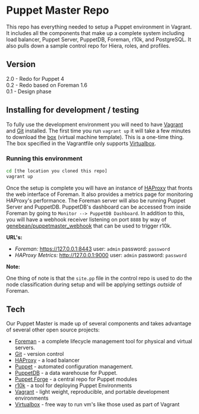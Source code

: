# Puppet Master Repo

This repo has everything needed to setup a Puppet environment in Vagrant. It
includes all the components that make up a complete system including load
balancer, Puppet Server, PuppetDB, Foreman, r10k, and PostgreSQL. It also
pulls down a sample control repo for Hiera, roles, and profiles.


## Version

2.0 - Redo for Puppet 4  
0.2 - Redo based on Foreman 1.6  
0.1 - Design phase  


## Installing for development / testing

To fully use the development environment you will need to have [Vagrant] and [Git]
installed. The first time you run `vagrant up` it will take a few minutes to download
the [box] (virtual machine template). This is a one-time thing. The box specified in
the Vagrantfile only supports [Virtualbox].


### Running this environment

```sh
cd [the location you cloned this repo]
vagrant up
```

 Once the setup is complete you will have an instance of [HAProxy]
 that fronts the web interface of Foreman. It also provides a metrics page for
 monitoring HAProxy's performance. The Foreman server will also be running
 Puppet Server and PuppetDB. PuppetDB's dashboard can be accessed from inside
 Foreman by going to `Monitor --> PuppetDB Dashboard`. In addition to this, you
 will have a webhook receiver listening on port `8888` by way of
 [genebean/puppetmaster_webhook] that can be used to trigger r10k.

 **URL's:**

 * *Foreman:* https://127.0.0.1:8443 user: `admin` password: `password`
 * *HAProxy Metrics:* http://127.0.0.1:9000 user: `admin` password: `password`

**Note:**

One thing of note is that the `site.pp` file in the control repo is used to
do the node classification during setup and will be applying settings
_outside_ of Foreman.

## Tech

Our Puppet Master is made up of several components and takes advantage of several
other open source projects:

* [Foreman] - a complete lifecycle management tool for physical and virtual servers.
* [Git] - version control
* [HAProxy] - a load balancer
* [Puppet] - automated configuration management.
* [PuppetDB] - a data warehouse for Puppet.
* [Puppet Forge] - a central repo for Puppet modules
* [r10k] - a tool for deploying Puppet Environments
* [Vagrant] - light weight, reproducible, and portable development environments
* [Virtualbox] - free way to run vm's like those used as part of Vagrant


[box]:https://vagrantcloud.com/genebean/centos6-64bit
[Foreman]:http://theforeman.org/
[genebean/puppetmaster_webhook]:https://forge.puppet.com/genebean/puppetmaster_webhook
[Git]:http://git-scm.com/
[HAProxy]:http://www.haproxy.org/
[Puppet]:http://docs.puppetlabs.com/guides/install_puppet/pre_install.html
[PuppetDB]:https://docs.puppetlabs.com/puppetdb/
[Puppet Forge]:https://forge.puppetlabs.com/
[r10k]:https://github.com/adrienthebo/r10k
[Vagrant]:http://www.vagrantup.com/
[Virtualbox]:https://www.virtualbox.org/wiki/Downloads
[VMware Fusion]:http://www.vmware.com/products/fusion/
[VMware Workstation]:http://www.vmware.com/products/workstation/
